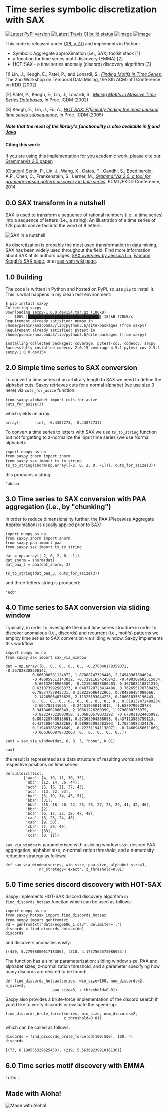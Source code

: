Time series symbolic discretization with SAX
====
[![Latest PyPI version](https://img.shields.io/pypi/v/saxpy.svg)](https://pypi.python.org/pypi/saxpy)
[![Latest Travis CI build status](https://travis-ci.org/seninp/saxpy.png)](https://travis-ci.org/seninp/saxpy)
[![image](https://codecov.io/gh/seninp/saxpy/branch/master/graph/badge.svg)](https://codecov.io/gh/seninp/saxpy)
[![image](http://img.shields.io/:license-gpl2-green.svg)](http://www.gnu.org/licenses/gpl-2.0.html)


This code is released under [GPL v.2.0](https://www.gnu.org/licenses/old-licenses/gpl-2.0.en.html) and implements in Python:
  * Symbolic Aggregate approXimation (i.e., SAX) toolkit stack [1]
  * a function for time series motif discovery (EMMA) [2]
  * HOT-SAX - a time series anomaly (discord) discovery algorithm [3]

[1] Lin, J., Keogh, E., Patel, P., and Lonardi, S., 
[*Finding Motifs in Time Series*](http://cs.gmu.edu/~jessica/Lin_motif.pdf), 
The 2nd Workshop on Temporal Data Mining, the 8th ACM Int'l Conference on KDD (2002)

[2] Patel, P., Keogh, E., Lin, J., Lonardi, S., 
[*Mining Motifs in Massive Time Series Databases*](http://www.cs.gmu.edu/~jessica/publications/motif_icdm02.pdf), 
In Proc. ICDM (2002)

[3] Keogh, E., Lin, J., Fu, A.,
[*HOT SAX: Efficiently finding the most unusual time series subsequence*](http://www.cs.ucr.edu/~eamonn/HOT%20SAX%20%20long-ver.pdf),
In Proc. ICDM (2005)

##### Note that the most of the library's functionality is also available in [R](https://github.com/jMotif/jmotif-R) and [Java](https://github.com/jMotif/SAX)


#### Citing this work:

If you are using this implementation for you academic work, please cite our [Grammarviz 2.0 paper](http://link.springer.com/chapter/10.1007/978-3-662-44845-8_37):

[[Citation]](https://raw.githubusercontent.com/jMotif/SAX/master/citation.bib) Senin, P., Lin, J., Wang, X., Oates, T., Gandhi, S., Boedihardjo, A.P., Chen, C., Frankenstein, S., Lerner, M.,  [*GrammarViz 2.0: a tool for grammar-based pattern discovery in time series*](http://csdl.ics.hawaii.edu/techreports/2014/14-06/14-06.pdf), ECML/PKDD Conference, 2014.

0.0 SAX transform in a nutshell
------------
SAX is used to transform a sequence of rational numbers (i.e., a time series) into a sequence of letters (i.e., a string). An illustration of a time series of 128 points converted into the word of 8 letters:

![SAX in a nutshell](https://raw.githubusercontent.com/jMotif/SAX/master/src/resources/sax_transform.png)

As discretization is probably the most used transformation in data mining, SAX has been widely used throughout the field. Find more information about SAX at its authors pages: [SAX overview by Jessica Lin](http://cs.gmu.edu/~jessica/sax.htm), [Eamonn Keogh's SAX page](http://www.cs.ucr.edu/~eamonn/SAX.htm), or at [sax-vsm wiki page](http://jmotif.github.io/sax-vsm_site/morea/algorithm/SAX.html).

1.0 Building
------------
The code is written in Python and hosted on PyPi, so use `pip` to install it. This is what happens in my clean test environment:

	$ pip install saxpy
	Collecting saxpy
  	Downloading saxpy-1.0.0.dev154.tar.gz (180kB)
    	100% |████████████████████████████████| 184kB 778kB/s 
	Requirement already satisfied: numpy in /home/psenin/anaconda3/lib/python3.6/site-packages (from saxpy)
	Requirement already satisfied: pytest in /home/psenin/anaconda3/lib/python3.6/site-packages (from saxpy)
	...
	Installing collected packages: coverage, pytest-cov, codecov, saxpy
	Successfully installed codecov-2.0.15 coverage-4.5.1 pytest-cov-2.5.1 saxpy-1.0.0.dev154



2.0 Simple time series to SAX conversion
------------
To convert a time series of an arbitrary length to SAX we need to define the alphabet cuts. Saxpy retrieves cuts for a normal alphabet (we use size 3 here) via `cuts_for_asize` function:

	from saxpy.alphabet import cuts_for_asize
	cuts_for_asize(3)

which yields an array:

	array([      -inf, -0.4307273,  0.4307273])

To convert a time series to letters with SAX we use `ts_to_string` function but not forgetting to z-normalize the input time series (we use Normal alphabet):

	import numpy as np
	from saxpy.znorm import znorm
	from saxpy.sax import ts_to_string
	ts_to_string(znorm(np.array([-2, 0, 2, 0, -1])), cuts_for_asize(3))

this produces a string:

	'abcba'

3.0 Time series to SAX conversion with PAA aggregation (i.e., by "chunking")
------------
In order to reduce dimensionality further, the PAA (Piecewise Aggregate Approximation) is usually applied prior to SAX:
	
	import numpy as np
	from saxpy.znorm import znorm
	from saxpy.paa import paa
	from saxpy.sax import ts_to_string
	
	dat = np.array([-2, 0, 2, 0, -1])
	dat_znorm = znorm(dat)
	dat_paa_3 = paa(dat_znorm, 3)
	
	ts_to_string(dat_paa_3, cuts_for_asize(3))

and three-letters string is produced:

	'acb'


4.0 Time series to SAX conversion via sliding window
------------
Typically, in order to investigate the input time series structure in order to discover anomalous (i.e., discords) and recurrent (i.e., motifs) patterns we employ time series to SAX conversion via sliding window. Saxpy implements this workflow 
	
	import numpy as np
	from saxpy.sax import sax_via_window

	dat = np.array([0., 0., 0., 0., 0., -0.270340178359072, -0.367828308500142,
                0.666980581124872, 1.87088147328446, 2.14548907684624,
                -0.480859313143032, -0.72911654245842, -0.490308602315934,
                -0.66152028906509, -0.221049033806403, 0.367003418871239,
                0.631073992586373, 0.0487728723414486, 0.762655178750436,
                0.78574757843331, 0.338239686422963, 0.784206454089066,
                -2.14265084073625, 2.11325193044223, 0.186018356196443,
                0., 0., 0., 0., 0., 0., 0., 0., 0., 0., 0.519132472499234,
                -2.604783141655, -0.244519550114012, -1.6570790528784,
                3.34184602886343, 2.10361226260999, 1.9796808733979,
                -0.822247322003058, 1.06850578033292, -0.678811824405992,
                0.804225748913681, 0.57363964388698, 0.437113583759113,
                0.437208643628268, 0.989892093383503, 1.76545983424176,
                0.119483882364649, -0.222311941138971, -0.74669456611669,
                -0.0663660879732063, 0., 0., 0., 0., 0.,])

	sax1 = sax_via_window(dat, 6, 3, 3, "none", 0.01)
	
	sax1

the result is represented as a data structure of resulting words and their respective positions on time series:

	defaultdict(list,
            {'aac': [4, 10, 11, 30, 35],
             'abc': [12, 14, 36, 44],
             'acb': [5, 16, 21, 37, 43],
             'acc': [13, 52, 53],
             'bac': [3, 19, 34, 45, 51],
             'bba': [31],
             'bbb': [15, 18, 20, 22, 25, 26, 27, 28, 29, 41, 42, 46],
             'bbc': [2],
             'bca': [6, 17, 32, 38, 47, 48],
             'caa': [8, 23, 24, 40],
             'cab': [9, 50],
             'cba': [7, 39, 49],
             'cbb': [33],
             'cca': [0, 1]})

`sax_via_window` is parameterised with a sliding window size, desired PAA aggregation, alphabet size, z-normalization threshold, and a numerosity reduction strategy as follows: 

	def sax_via_window(series, win_size, paa_size, alphabet_size=3,
                   nr_strategy='exact', z_threshold=0.01)


5.0 Time series discord discovery with HOT-SAX
------------
Saxpy implements HOT-SAX discord discovery algorithm in `find_discords_hotsax` function which can be used as follows:
	
	import numpy as np
	from saxpy.hotsax import find_discords_hotsax
	from numpy import genfromtxt
	dd = genfromtxt("data/ecg0606_1.csv", delimiter=',')  
	discords = find_discords_hotsax(dd)
	discords

and discovers anomalies easily:

	[(430, 5.2790800061718386), (318, 4.1757563573086953)]

The function has a similar parameterization: sliding window size, PAA and alphabet sizes, z-normalization threshold, and a parameter specifying how many discords are desired to be found:

	def find_discords_hotsax(series, win_size=100, num_discords=2, a_size=3,
                         paa_size=3, z_threshold=0.01)

Saxpy also provides a brute-force implementation of the discord search if you'd like to verify discords or evaluate the speed-up:

	find_discords_brute_force(series, win_size, num_discords=2,
                              z_threshold=0.01)
which can be called as follows:

	discords = find_discords_brute_force(dd[100:500], 100, 4)
	discords
	
	[(73, 6.198555329625453), (219, 5.5636923991016136)]
	
6.0 Time series motif discovery with EMMA
------------
ToDo...

## Made with Aloha!
![Made with Aloha!](https://raw.githubusercontent.com/GrammarViz2/grammarviz2_src/master/src/resources/assets/aloha.jpg)

